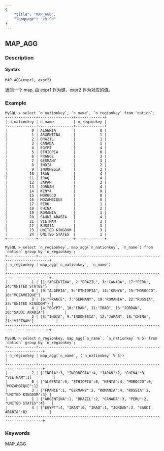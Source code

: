 ```yaml
---
{
    "title": "MAP_AGG",
    "language": "zh-CN"
}
---
```


<!-- 
Licensed to the Apache Software Foundation (ASF) under one
or more contributor license agreements.  See the NOTICE file
distributed with this work for additional information
regarding copyright ownership.  The ASF licenses this file
to you under the Apache License, Version 2.0 (the
"License"); you may not use this file except in compliance
with the License.  You may obtain a copy of the License at

  http://www.apache.org/licenses/LICENSE-2.0

Unless required by applicable law or agreed to in writing,
software distributed under the License is distributed on an
"AS IS" BASIS, WITHOUT WARRANTIES OR CONDITIONS OF ANY
KIND, either express or implied.  See the License for the
specific language governing permissions and limitations
under the License.
-->

## MAP_AGG
### Description
#### Syntax

`MAP_AGG(expr1, expr2)`

返回一个 map, 由 expr1 作为键，expr2 作为对应的值。

### Example
```
MySQL > select `n_nationkey`, `n_name`, `n_regionkey` from `nation`;
+-------------+----------------+-------------+
| n_nationkey | n_name         | n_regionkey |
+-------------+----------------+-------------+
|           0 | ALGERIA        |           0 |
|           1 | ARGENTINA      |           1 |
|           2 | BRAZIL         |           1 |
|           3 | CANADA         |           1 |
|           4 | EGYPT          |           4 |
|           5 | ETHIOPIA       |           0 |
|           6 | FRANCE         |           3 |
|           7 | GERMANY        |           3 |
|           8 | INDIA          |           2 |
|           9 | INDONESIA      |           2 |
|          10 | IRAN           |           4 |
|          11 | IRAQ           |           4 |
|          12 | JAPAN          |           2 |
|          13 | JORDAN         |           4 |
|          14 | KENYA          |           0 |
|          15 | MOROCCO        |           0 |
|          16 | MOZAMBIQUE     |           0 |
|          17 | PERU           |           1 |
|          18 | CHINA          |           2 |
|          19 | ROMANIA        |           3 |
|          20 | SAUDI ARABIA   |           4 |
|          21 | VIETNAM        |           2 |
|          22 | RUSSIA         |           3 |
|          23 | UNITED KINGDOM |           3 |
|          24 | UNITED STATES  |           1 |
+-------------+----------------+-------------+

MySQL > select `n_regionkey`, map_agg(`n_nationkey`, `n_name`) from `nation` group by `n_regionkey`;
+-------------+---------------------------------------------------------------------------+
| n_regionkey | map_agg(`n_nationkey`, `n_name`)                                          |
+-------------+---------------------------------------------------------------------------+
|           1 | {1:"ARGENTINA", 2:"BRAZIL", 3:"CANADA", 17:"PERU", 24:"UNITED STATES"}    |
|           0 | {0:"ALGERIA", 5:"ETHIOPIA", 14:"KENYA", 15:"MOROCCO", 16:"MOZAMBIQUE"}    |
|           3 | {6:"FRANCE", 7:"GERMANY", 19:"ROMANIA", 22:"RUSSIA", 23:"UNITED KINGDOM"} |
|           4 | {4:"EGYPT", 10:"IRAN", 11:"IRAQ", 13:"JORDAN", 20:"SAUDI ARABIA"}         |
|           2 | {8:"INDIA", 9:"INDONESIA", 12:"JAPAN", 18:"CHINA", 21:"VIETNAM"}          |
+-------------+---------------------------------------------------------------------------+

MySQL > select n_regionkey, map_agg(`n_name`, `n_nationkey` % 5) from `nation` group by `n_regionkey`;
+-------------+------------------------------------------------------------------------+
| n_regionkey | map_agg(`n_name`, (`n_nationkey` % 5))                                 |
+-------------+------------------------------------------------------------------------+
|           2 | {"INDIA":3, "INDONESIA":4, "JAPAN":2, "CHINA":3, "VIETNAM":1}          |
|           0 | {"ALGERIA":0, "ETHIOPIA":0, "KENYA":4, "MOROCCO":0, "MOZAMBIQUE":1}    |
|           3 | {"FRANCE":1, "GERMANY":2, "ROMANIA":4, "RUSSIA":2, "UNITED KINGDOM":3} |
|           1 | {"ARGENTINA":1, "BRAZIL":2, "CANADA":3, "PERU":2, "UNITED STATES":4}   |
|           4 | {"EGYPT":4, "IRAN":0, "IRAQ":1, "JORDAN":3, "SAUDI ARABIA":0}          |
+-------------+------------------------------------------------------------------------+
```
### Keywords
MAP_AGG
